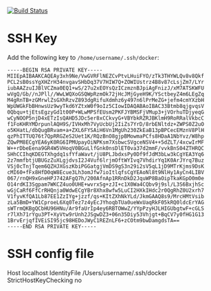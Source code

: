[![Build Status](https://travis-ci.org/katzefudder/katzefudder-container-php55.svg?branch=master)](https://travis-ci.org/katzefudder/katzefudder-container-php55)

# SSH Key
Add the following key to `/home/username/.ssh/docker`:
```
-----BEGIN RSA PRIVATE KEY-----
MIIEpAIBAAKCAQEAy3xh9Ne/VwGVRFlNEZCvPtvLHuiFYO/zTk3THYWLQv8v8Qkf
PCL2sB0ssYgXHZrH34nvgavSHbDq37V7HIW7Q+ZOWIUstrz4B8v87cLsjZm7/LYr
iubAAZzuIJBlVCZma0EQ1+wS/27u2xEOYsQzICzmznBJpiAgFnizJ/xM7ATSKWFU
wVgQ/Gb//nJPll//WwLWQXoGSQWpRzmOk72jHcJMjGyeH9K/YSctbeyZ4m6LEgZq
M4gRnTB+zGMrwlZsGXhRzvZ893dgRifuXdmhz6y497n6lPrMeZG+jefm4cmYXzbH
WpUWGkFbBHnwsUz9wyTkd6YZtxW0f9oIz5CIowIDAQABAoIBAC33Btmb8qjgvqsV
0Qbqu+tjEtsEgzyGd1t00P+WLwMPSfEUsm2PKFJYBMSFjVMup3+jVOrhuTDjyeqG
wCyNOOP5njD4xETzIsQAHD5JDc5er8xCCkvyG+VBYbkRZRJBKlmH9RoRRalVkbcC
f1FoKHRYMDrpunlAQH9S/IVHxMh7VyUcbUj2IiZs7YrD/8rbENltdz+ZWPS0Z2uO
o5KHatL/dbQugBRvam+a+ZXL6FYSAiH6Vn1MgUh230ZkEaB13pBPCecEMznV8PlH
qzPhITTUQ76t7QpRRGZeS2Uet1K/RQzBnO8gjpBMowmaPCfs8HDaA1NbYvz/W8hp
ZQwPM8ECgYEA6yK0RG6IPMUpayOiNPKsm7XsbwcSVgceNSV4++5dZLT/4xcwIrMF
W++rDbeEena9GR4W5VHoqV0BGuLlfGnk0nsDlET0va37d2mmF/vvkBnS04ZTHRQC
SHhCCIhqKDEGTXhgdq1sfYfaWavt/jU8PLJbdxsPy0Df9fJdM3bLw3kCgYEA3Yq6
2z7mmfbtjUBUGzZuXLgjdvsI2J4Vuf6lrjmOftWYIvq7VhdirYq1K0ArJYrq7Buz
VSj0cTnjTqem6QZHJXGszKbiPGGatgjVmDS9gS3n29i2sV5qL1jD9MTrKjms9DsK
cMI60+fFx8HfD0qW8Ecue3Lh3omJfw7ioItlqfsCgYEAoNl8t9NlHy1AyCn4LIBV
067/rnQH9xGneHPJ742AFgQ7h/200AfnAp1RRnDkD2JquWP8BaOipTkaKGpO0m0e
O14rdKI3Sgpam7WKCZ4uo0UHE+wvrxSg+zJI+c1X0Wa4CQbv9j9sl/L3S6BxjhSc
wGjCaRf6FfCrRHQnja0WdwECgYBr8Xhx8wfw5LuCI2HXkIHdc2r0QgRhZ0U2xrh7
V1fyvKfQA1Lb87EE1ZzIYg+jzzf/qs+KItZXhNkYLd/JkmGAAQ8s9/MrcHMtVsib
zLa5BmD+YW1CproeL6Xq0Tez7z4yEcJYhoqbTUa0ueWxUaqRkF05kRQ0ldcErYAG
sWTrmQKBgQCbHU96HNu/Ar9faUrIp4ey6RBTOWwZ/YYpPzyHJLHIGUbgtwF+cGLS
r7lXh71rYgu3PT+XyVtw9rUnh2JSgwDZ3+06n35Diy53Vhjgt+BqCV7y0fHG1G13
1BrvErjqfIVEiSI95jc98HEDoJWyC1REZnLF6+zCOtm9bwDamgdsTA==
-----END RSA PRIVATE KEY-----
```

# SSH config file
Host localhost
        IdentityFile /Users/username/.ssh/docker
        StrictHostKeyChecking no